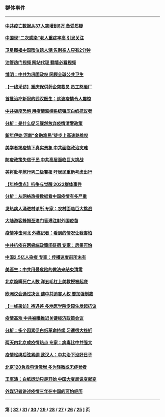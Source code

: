 ### 群体事件
---
#### [中共疫亡数据从37人突增到6万 备受质疑](../../pages/ncid279/n13907051.md?01172045) 
#### [中国现“二次感染”老人重症率高 引发关注](../../pages/ncid279/n13906493.md?01172045) 
#### [卫星图揭中国殡仪馆人潮 告别亲人只有2分钟](../../pages/ncid279/n13904053.md?01172045) 
#### [油管热门视频 网站代理 翻墙必看视频](http://138.2.39.72:81/youtube.html?epic-marker?01172045)
#### [博明：中共为巩固政权 罔顾全球公共卫生](../../pages/ncid279/n13901752.md?01172045) 
#### [【一线采访】重庆保供药企突裁员 员工怒砸厂](../../pages/ncid279/n13901673.md?01172045) 
#### [首批治疗新冠的武汉医生：这波疫情令人震惊](../../pages/ncid279/n13900313.md?01172045) 
#### [中共极度恐惧 用疫情监控系统镇压白纸抗议者](../../pages/ncid279/n13900225.md?01172045) 
#### [分析：是什么促习骤然放弃疫情清零政策](../../pages/ncid279/n13899652.md?01172045) 
#### [新年伊始 河南“金融难民”徒步上高速路维权](../../pages/ncid279/n13897842.md?01172045) 
#### [美学者揭疫情下真实景象 中共面临政治灾难](../../pages/ncid279/n13896569.md?01172045) 
#### [防疫政策失信于民 中共高层面临巨大挑战](../../pages/ncid279/n13894627.md?01172045) 
#### [美将赴华旅行列二级警报 吁居民重新考虑出行](../../pages/ncid279/n13894518.md?01172045) 
#### [【年终盘点】抗争与觉醒 2022群体事件](../../pages/ncid279/n13888314.md?01172045) 
#### [分析：从网络热搜数据看中国疫情有多严重](../../pages/ncid279/n13893186.md?01172045) 
#### [发热病人涌进村诊所 专家：农村面临巨大挑战](../../pages/ncid279/n13892271.md?01172045) 
#### [大陆游客蜂拥至澳门香港注射外国疫苗](../../pages/ncid279/n13892276.md?01172045) 
#### [疫情冲击河北 外媒记者：看到的情况让我害怕](../../pages/ncid279/n13891260.md?01172045) 
#### [中共抗疫在两极端政策间徘徊 专家：后果可怕](../../pages/ncid279/n13891235.md?01172045) 
#### [中国2.5亿人染疫 专家：传播速度前所未有](../../pages/ncid279/n13890708.md?01172045) 
#### [美医生：中共用最危险的做法来结束清零](../../pages/ncid279/n13889983.md?01172045) 
#### [北京隐瞒死亡人数 洋五毛杠上美教授被起底](../../pages/ncid279/n13886904.md?01172045) 
#### [欧洲议会通过决议 谴中共迫害人权 要加强制裁](../../pages/ncid279/n13885670.md?01172045) 
#### [【一线采访】待遇差 多地医学院专硕生发起抗议](../../pages/ncid279/n13883914.md?01172045) 
#### [疫情高涨 中共被曝推迟关键经济政策会议](../../pages/ncid279/n13884170.md?01172045) 
#### [分析：多个因素促白纸革命持续 习遭很大挫折](../../pages/ncid279/n13872455.md?01172045) 
#### [两天内北京成疫情热点 专家：病毒比中共强大](../../pages/ncid279/n13883440.md?01172045) 
#### [疫情松绑后弦紧绷 武汉人：中共治下没好日子](../../pages/ncid279/n13882348.md?01172045) 
#### [北京120急救电话激增 多为轻微或无症状者](../../pages/ncid279/n13882340.md?01172045) 
#### [王军涛：白纸运动只是开始 中国大变局说变就变](../../pages/ncid279/n13882183.md?01172045) 
#### [外媒记者讲述疫情三年在中国的可怕经历](../../pages/ncid279/n13881853.md?01172045) 

---
#### 第 [ [32](./32.md?01172045) / [31](./31.md?01172045) / [30](./30.md?01172045) / [29](./29.md?01172045) / [28](./28.md?01172045) / [27](./27.md?01172045) / [26](./26.md?01172045) / [25](./25.md?01172045) ] 页
